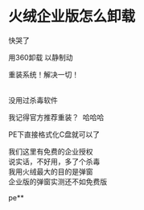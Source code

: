# 火绒企业版怎么卸载


快哭了

用360卸载 以静制动

重装系统！解决一切！<br />
<br />
<img src="static/image/smiley/default/lol.gif" smilieid="12" border="0" alt="" /><img src="static/image/smiley/default/lol.gif" smilieid="12" border="0" alt="" /><img src="static/image/smiley/default/lol.gif" smilieid="12" border="0" alt="" />

没用过杀毒软件<img id="aimg_AGg8q" onclick="zoom(this, this.src, 0, 0, 0)" class="zoom" src="https://cdn.jsdelivr.net/gh/hishis/forum-master/public/images/patch.gif" onmouseover="img_onmouseoverfunc(this)" onload="thumbImg(this)" border="0" alt="" />

我记得官方推荐重装？&nbsp;&nbsp;哈哈哈

PE下直接格式化C盘就可以了

我们这里有免费的企业授权<br />
说实话，不好用，多了个杀毒<br />
我用火绒最大的目的是弹窗<br />
企业版的弹窗实测还不如免费版

pe**
